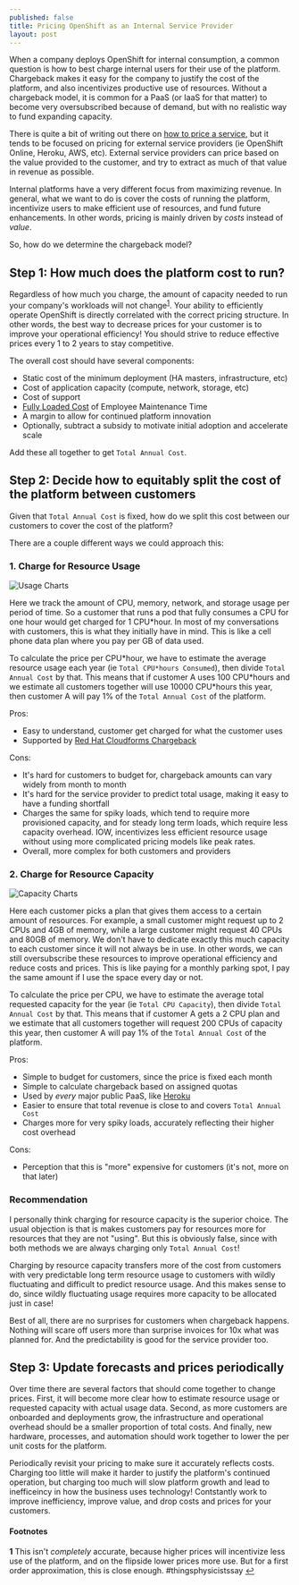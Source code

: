 ```yaml
---
published: false
title: Pricing OpenShift as an Internal Service Provider
layout: post
---
```

When a company deploys OpenShift for internal consumption, a common question is
how to best charge internal users for their use of the platform. Chargeback 
makes it easy for the company to justify the cost of the platform, and also 
incentivizes productive use of resources. Without a chargeback model, it is 
common for a PaaS (or IaaS for that matter) to become very oversubscribed
because of demand, but with no realistic way to fund expanding capacity.

There is quite a bit of writing out there on [how to price a service](http://sixteenventures.com/saas-pricing-strategy), but it 
tends to be focused on pricing for external service providers (ie OpenShift 
Online, Heroku, AWS, etc). External service providers can price based on the 
value provided to the customer, and try to extract as much of that value in 
revenue as possible. 

Internal platforms have a very different focus from maximizing revenue. In 
general, what we want to do is cover the costs of running the platform, 
incentivize users to make efficient use of resources, and fund future 
enhancements. In other words, pricing is mainly driven by *costs* instead of 
*value*.

So, how do we determine the chargeback model?

Step 1: How much does the platform cost to run?
-----------------------------------------------

Regardless of how much you charge, the amount of capacity needed to run your
company's workloads will not change<sup id="a1">[1](#f1)</sup>. Your ability to
efficiently operate OpenShift is directly correlated with the correct pricing
structure. In other words, the best way to decrease prices for your customer is 
to improve your operational efficiency! You should strive to reduce effective
prices every 1 to 2 years to stay competitive.

The overall cost should have several components:

* Static cost of the minimum deployment (HA masters, infrastructure, etc)
* Cost of application capacity (compute, network, storage, etc)
* Cost of support
* [Fully Loaded Cost](https://www.nngroup.com/articles/loaded-cost-of-employee-time/) of Employee Maintenance Time
* A margin to allow for continued platform innovation
* Optionally, subtract a subsidy to motivate initial adoption and accelerate scale

Add these all together to get `Total Annual Cost`.

Step 2: Decide how to equitably split the cost of the platform between customers
--------------------------------------------------------------------------------

Given that `Total Annual Cost` is fixed, how do we split this cost between our
customers to cover the cost of the platform?

There are a couple different ways we could approach this:

### 1. Charge for Resource Usage

![Usage Charts]({{site.baseurl}}/images/usage_charts.png)

Here we track the amount of CPU, memory, network, and storage usage per period 
of time. So a customer that runs a pod that fully consumes a CPU for one hour 
would get charged for 1 CPU\*hour. In most of my conversations with customers,
this is what they initially have in mind. This is like a cell phone data plan 
where you pay per GB of data used.

To calculate the price per CPU\*hour, we have to estimate the average resource usage
each year (ie `Total CPU*hours Consumed`), then divide `Total Annual Cost` by that.
This means that if customer A uses 100 CPU\*hours and we estimate all customers together will use 
10000 CPU\*hours this year, then customer A will pay 1% of the `Total Annual Cost` of the 
platform.

Pros:

* Easy to understand, customer get charged for what the customer uses
* Supported by [Red Hat Cloudforms Chargeback](https://access.redhat.com/documentation/en/red-hat-cloudforms/4.0/monitoring-alerts-and-reporting/chapter-5-chargeback)

Cons:

* It's hard for customers to budget for, chargeback amounts can vary widely 
  from month to month
* It's hard for the service provider to predict total usage, making it easy to have a 
  funding shortfall
* Charges the same for spiky loads, which tend to require more provisioned capacity,
  and for steady long term loads, which require less capacity overhead. IOW, 
  incentivizes less efficient resource usage without using more complicated 
  pricing models like peak rates.
* Overall, more complex for both customers and providers

### 2. Charge for Resource Capacity

![Capacity Charts]({{site.baseurl}}/images/capacity_charts.png)

Here each customer picks a plan that gives them access to a certain amount of 
resources. For example, a small customer might request up to 2 CPUs and 4GB of
memory, while a large customer might request 40 CPUs and 80GB of memory. We 
don't have to dedicate exactly this much capacity to each customer since it 
will not always be in use. In other words, we can still oversubscribe these 
resources to improve operational efficiency and reduce costs and prices. This
is like paying for a monthly parking spot, I pay the same amount if I use the 
space every day or not.

To calculate the price per CPU, we have to estimate the average total requested 
capacity for the year (ie `Total CPU Capacity`), then divide `Total Annual Cost` by that.
This means that if customer A gets a 2 CPU plan and we estimate that all customers together will request 200 CPUs of capacity this year, then customer A will pay 1% of the `Total Annual Cost` of the platform.

Pros:

* Simple to budget for customers, since the price is fixed each month
* Simple to calculate chargeback based on assigned quotas
* Used by *every* major public PaaS, like [Heroku](https://www.heroku.com/)
* Easier to ensure that total revenue is close to and covers `Total Annual Cost`
* Charges more for very spiky loads, accurately reflecting their higher cost
  overhead
  
Cons:

* Perception that this is "more" expensive for customers (it's not, more on 
  that later)
  
### Recommendation

I personally think charging for resource capacity is the superior choice. The 
usual objection is that is makes customers pay for resources more
for resources that they are not "using". But this is obviously false, since 
with both methods we are always charging only `Total Annual Cost`!

Charging by resource capacity transfers more of the cost from customers with
very predictable long term resource usage to customers with wildly fluctuating
and difficult to predict resource usage. And this makes sense to do, since 
wildly fluctuating usage requires more capacity to be allocated just in case!

Best of all, there are no surprises for customers when chargeback happens. 
Nothing will scare off users more than surprise invoices for 10x what was 
planned for. And the predictability is good for the service provider too.

## Step 3: Update forecasts and prices periodically

Over time there are several factors that should come together to change prices. First, it will become more clear how to estimate resource usage or requested capacity with actual usage data. Second, as more customers are onboarded and deployments grow, the infrastructure and operational overhead should be a smaller proportion of total costs. And finally, new hardware, processes, and automation should work together to lower the per unit costs for the platform.

Periodically revisit your pricing to make sure it accurately reflects costs. Charging too little will make it harder to justify the platform's continued operation, but charging too much will slow platform growth and lead to inefficeincy in how the business uses technology! Contstantly work to improve inefficiency, improve value, and drop costs and prices for your customers.

#### Footnotes

<b id="f1">1</b> This isn't *completely* accurate, because higher prices will 
incentivize less use of the platform, and on the flipside lower prices more 
use. But for a first order approximation, this is close enough. #thingsphysicistssay [↩](#a1)
